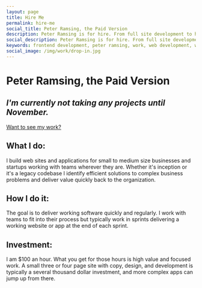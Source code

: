 ```yaml
---
layout: page
title: Hire Me
permalink: hire-me
social_title: Peter Ramsing, the Paid Version
description: Peter Ramsing is for hire. From full site development to helping break down barriers in legacy code, I'm here to help.
social_description: Peter Ramsing is for hire. From full site development to helping break down barriers in legacy code, I'm here to help.
keywords: frontend development, peter ramsing, work, web development, web design
social_image: /img/work/drop-in.jpg
---
```


# Peter Ramsing, the&nbsp;Paid&nbsp;Version

## *I'm currently not taking any projects until November.*

<a href="{{ site.baseurl }}/my-work/">Want to see my work?</a>

## What I do:
I build web sites and applications for small to medium size businesses and startups working with teams wherever they are. Whether it's inception or it's a legacy codebase I identify efficient solutions to complex business problems and deliver value quickly back to the organization.


## How I do it:
The goal is to deliver working software quickly and regularly. I work with teams to fit into their process but typically work in sprints delivering a working website or app at the end of each sprint.


## Investment:
I am $100 an hour. What you get for those hours is high value and focused work. A small three or four page site with copy, design, and development is typically a several thousand dollar investment, and more complex apps can jump up from there.
